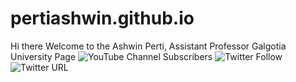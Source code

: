 # pertiashwin.github.io
Hi there Welcome to the Ashwin Perti,
Assistant Professor
Galgotia University Page
![YouTube Channel Subscribers](https://img.shields.io/youtube/channel/subscribers/https://www.youtube.com/channel/UCSgzZYFit7q4_2HCEBzSCqQ?color=red&label=ashwin&logo=Ashwin%20Perti&logoColor=red&style=social)
![Twitter Follow](https://img.shields.io/twitter/follow/pertiashwin?style=flat-square)
![Twitter URL](https://img.shields.io/twitter/url?label=Welcome%20to%20my%20Twitter&style=social&url=https%3A%2F%2Ftwitter.com%2Fpertiashwin)
